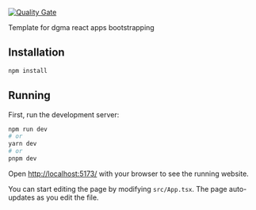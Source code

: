 [![Quality Gate](https://github.com/dgma/web-starter/actions/workflows/quality-gate.yml/badge.svg)](https://github.com/dgma/web-starter/actions/workflows/quality-gate.yml)

Template for dgma react apps bootstrapping

## Installation

```bash
npm install
```

## Running

First, run the development server:

```bash
npm run dev
# or
yarn dev
# or
pnpm dev
```

Open [http://localhost:5173/](http://localhost:5173/) with your browser to see the running website.

You can start editing the page by modifying `src/App.tsx`. The page auto-updates as you edit the file.
